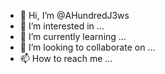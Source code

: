 - 👋 Hi, I’m @AHundredJ3ws
- 👀 I’m interested in ...
- 🌱 I’m currently learning ...
- 💞️ I’m looking to collaborate on ...
- 📫 How to reach me ...

<!---
AHundredJ3ws/AHundredJ3ws is a ✨ special ✨ repository because its `README.md` (this file) appears on your GitHub profile.
You can click the Preview link to take a look at your changes.
--->
